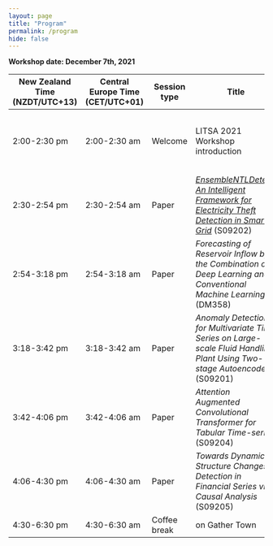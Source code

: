 ```yaml
---
layout: page
title: "Program"
permalink: /program
hide: false
---
```


**Workshop date: December 7th, 2021**

New Zealand Time (NZDT/UTC+13) | Central Europe Time (CET/UTC+01) | Session type | Title | Speaker/Authors | Affiliation | Repo
-----------------|---------------------------|--------------|-------|-----------------|-------------|------
2:00-2:30 pm | 2:00-2:30 am | Welcome | LITSA 2021 Workshop introduction | Florent Forest | [LIPN](http://lipn.fr) (Université Sorbonne Paris Nord) / [LMIS2](http://lmis2.epfl.ch) (EPFL) |
2:30-2:54 pm | 2:30-2:54 am | Paper | _[EnsembleNTLDetect: An Intelligent Framework for Electricity Theft Detection in Smart Grid](https://arxiv.org/abs/2110.04502)_ (S09202) | Yogesh Kulkarni, Sayf Hussain, Krithi Ramamritham, Nivethitha Somu | Pune Institute of Computer Technology, Pune, India | 
2:54-3:18 pm | 2:54-3:18 am | Paper | _Forecasting of Reservoir Inflow by the Combination of Deep Learning and Conventional Machine Learning_ (DM358) | Topon Paul, Sreeharsha Raghavendra, Ken Ueno, Fang Ni, Hiromasa Shin, Kaneharu Nishino, Ryusei Shingaki | Toshiba Corporation, Japan |
3:18-3:42 pm | 3:18-3:42 am | Paper | _Anomaly Detection for Multivariate Time Series on Large-scale Fluid Handling Plant Using Two-stage Autoencoder_ (S09201) | Susumu Naito, Yasunori Taguchi, Kouta Nakata, Yuichi Kato | Corporate R&D Center, Toshiba Corporation, Japan |
3:42-4:06 pm | 3:42-4:06 am | Paper | _Attention Augmented Convolutional Transformer for Tabular Time-series_ (S09204) | Sharath M Shankaranarayana, Davor Runje | Airt, India | 
4:06-4:30 pm | 4:06-4:30 am | Paper | _Towards Dynamic Structure Changes Detection in Financial Series via Causal Analysis_ (S09205) | Patrick Owusu, Armelle Brun, Shengrui Wang | University of Lorraine, France |
4:30-6:30 pm | 4:30-6:30 am | Coffee break | on Gather Town | | |
